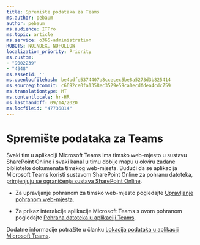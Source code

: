 ```yaml
---
title: Spremište podataka za Teams
ms.author: pebaum
author: pebaum
ms.audience: ITPro
ms.topic: article
ms.service: o365-administration
ROBOTS: NOINDEX, NOFOLLOW
localization_priority: Priority
ms.custom:
- "9002239"
- "4348"
ms.assetid: ''
ms.openlocfilehash: be4bdfe5374407a8ccecec5be8a5273d3b825414
ms.sourcegitcommit: c6692ce0fa1358ec3529e59ca0ecdfdea4cdc759
ms.translationtype: MT
ms.contentlocale: hr-HR
ms.lasthandoff: 09/14/2020
ms.locfileid: "47736814"
---
```

# <a name="teams-data-storage"></a>Spremište podataka za Teams

Svaki tim u aplikaciji Microsoft Teams ima timsko web-mjesto u sustavu SharePoint Online i svaki kanal u timu dobije mapu u okviru zadane biblioteke dokumenata timskog web-mjesta. Budući da se aplikacija Microsoft Teams koristi sustavom SharePoint Online za pohranu datoteka, [primjenjuju se ograničenja sustava SharePoint Online](https://docs.microsoft.com/microsoftteams/limits-specifications-teams#storage).

- Za upravljanje pohranom za timsko web-mjesto pogledajte [Upravljanje pohranom web-mjesta](https://docs.microsoft.com/sharepoint/manage-site-collection-storage-limits#manage-individual-site-storage-limits).

- Za prikaz interakcije aplikacije Microsoft Teams s ovom pohranom pogledajte [Pohrana datoteka u aplikaciji Teams](https://support.office.com/article/file-storage-in-teams-df5cc0a5-d1bb-414c-8870-46c6eb76686a).

Dodatne informacije potražite u članku [Lokacija podataka u aplikaciji Microsoft Teams](https://docs.microsoft.com/microsoftteams/location-of-data-in-teams).

